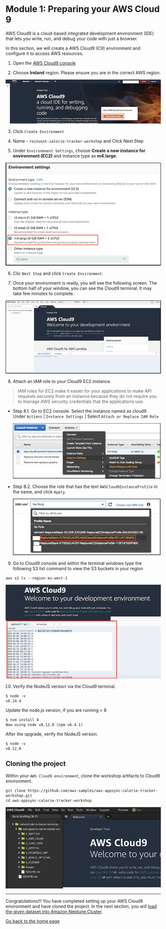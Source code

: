 # Module 1: Preparing your AWS Cloud 9

AWS Cloud9 is a cloud-based integrated development environment (IDE) that lets you write, run, and debug your code with just a browser. 

In this section, we will create a AWS Cloud9 (C9) environment and configure it to access AWS resources.

1. Open the [AWS Cloud9 console](https://console.aws.amazon.com/cloud9/)

2. Choose **Ireland** region. Please ensure you are in the correct AWS region.

  ![Cloud9 Env](../images/image_c9.png)

3. Click `Create Environment`

4. Name - `reinvent-calorie-tracker-workshop` and Click Next Step

5. Under `Environmnent Settings`, choose **Create a new instance for environment (EC2)** and instance type as **m4.large**.

  ![Cloud9 Instance](../images/image-c9-instance.png)

6. Clic `Next Step` and click `Create Environment`.

7. Once your environment is ready, you will see the following screen. The bottom half of your window, you can see the Cloud9 terminal. It may take few minutes to complete.

  ![Cloud9 Env](../images/image-c9-view.png)


8. Attach an IAM role to your Cloud9 EC2 instance.

> IAM roles for EC2 make it easier for your applications to make API requests securely from an instance because they do not require you to manage AWS security credentials that the applications use.

* Step 8.1. Go to EC2 console. Select the instance named as cloud9. Under `Actions` | `Instance Settings` | Select `Attach or Replace IAM Role`

  ![Cloud9 Env](../images/image-c9-ec2-instance.png)

* Step 8.2. Choose the role that has the text `AWSCloud9InstanceProfile` in the name, and click `Apply`.

  ![Cloud9 Env](../images/image-c9-role.png)

9. Go to Cloud9 console and within the terminal windows type the following S3 list command to view the S3 buckets in your region
```
aws s3 ls --region eu-west-1
```

  ![Cloud9 Env](../images/image-c9-s3.png)

10. Verify the NodeJS version via the Cloud9 terminal.

```
$ node -v
v6.14.4
```

Update the node.js version, if you are running < 8

```
$ nvm install 8
Now using node v8.12.0 (npm v6.4.1)
```

After the upgrade, verify the NodeJS version.

```
$ node -v
v8.12.0
```

## Cloning the project

Within your `AWS Cloud9 environment`, clone the workshop artifacts to Cloud9 environment.

```
git clone https://github.com/aws-samples/aws-appsync-calorie-tracker-workshop.git
cd aws-appsync-calorie-tracker-workshop
```

  ![Folder Structure](../images/image_c9_folder_structure.png)

---

Congratulations!!! You have completed setting up your AWS Cloud9 environment and have cloned the project. In the next section, you will [load the given dataset into Amazon Neptune Cluster](../2_LOAD_DATA/README.md)

[Go back to the home page](../README.md)
